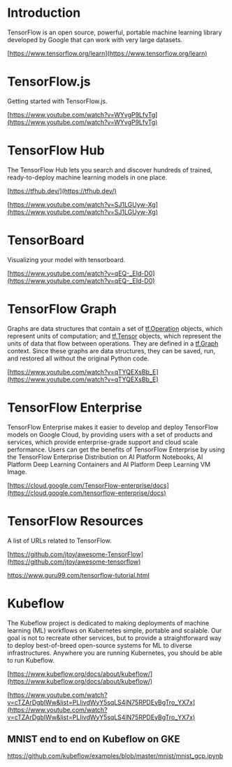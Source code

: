 # Introduction
TensorFlow is an open source, powerful, portable machine learning library developed by Google that can work with very large datasets.

[https://www.tensorflow.org/learn](https://www.tensorflow.org/learn)


# TensorFlow.js

Getting started with TensorFlow.js.

[https://www.youtube.com/watch?v=WYvgP9LfvTg](https://www.youtube.com/watch?v=WYvgP9LfvTg)


# TensorFlow Hub

The TensorFlow Hub lets you search and discover hundreds of trained, ready-to-deploy machine learning models in one place.

[https://tfhub.dev/](https://tfhub.dev/)

[https://www.youtube.com/watch?v=SJ1LGUyw-Xg](https://www.youtube.com/watch?v=SJ1LGUyw-Xg)


# TensorBoard

Visualizing your model with tensorboard.

[https://www.youtube.com/watch?v=qEQ-_EId-D0](https://www.youtube.com/watch?v=qEQ-_EId-D0)


# TensorFlow Graph

Graphs are data structures that contain a set of [tf.Operation](https://www.tensorflow.org/api_docs/python/tf/Operation) objects, which represent units of computation; and [tf.Tensor](https://www.tensorflow.org/api_docs/python/tf/Tensor) objects, which represent the units of data that flow between operations. They are defined in a [tf.Graph](https://www.tensorflow.org/api_docs/python/tf/Graph) context. Since these graphs are data structures, they can be saved, run, and restored all without the original Python code.

[https://www.youtube.com/watch?v=qTYQEXsBb_E](https://www.youtube.com/watch?v=qTYQEXsBb_E)


# TensorFlow Enterprise

TensorFlow Enterprise makes it easier to develop and deploy TensorFlow models on Google Cloud, by providing users with a set of products and services, which provide enterprise-grade support and cloud scale performance. Users can get the benefits of TensorFlow Enterprise by using the TensorFlow Enterprise Distribution on AI Platform Notebooks, AI Platform Deep Learning Containers and AI Platform Deep Learning VM Image.

[https://cloud.google.com/TensorFlow-enterprise/docs](https://cloud.google.com/tensorflow-enterprise/docs)


# TensorFlow Resources

A list of URLs related to TensorFlow.

[https://github.com/jtoy/awesome-TensorFlow](https://github.com/jtoy/awesome-tensorflow)

https://www.guru99.com/tensorflow-tutorial.html

# Kubeflow

The Kubeflow project is dedicated to making deployments of machine learning (ML) workflows on Kubernetes simple, portable and scalable. Our goal is not to recreate other services, but to provide a straightforward way to deploy best-of-breed open-source systems for ML to diverse infrastructures. Anywhere you are running Kubernetes, you should be able to run Kubeflow.

[https://www.kubeflow.org/docs/about/kubeflow/](https://www.kubeflow.org/docs/about/kubeflow/)

[https://www.youtube.com/watch?v=cTZArDgbIWw&list=PLIivdWyY5sqLS4lN75RPDEyBgTro_YX7x](https://www.youtube.com/watch?v=cTZArDgbIWw&list=PLIivdWyY5sqLS4lN75RPDEyBgTro_YX7x)

## MNIST end to end on Kubeflow on GKE

https://github.com/kubeflow/examples/blob/master/mnist/mnist_gcp.ipynb